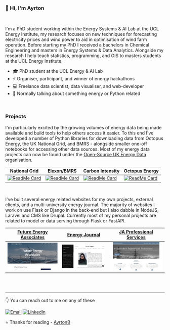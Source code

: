 ### 👋 Hi, I'm Ayrton 

<br>

I'm a PhD student working within the Energy Systems & AI Lab at the UCL Energy Institute, my research focuses on new techniques for forecasting electricity prices and wind power to aid in optimisation of wind farm operation. Before starting my PhD I received a bachelors in Chemical Engineering and masters in Energy Systems & Data Analytics. Alongside my research I help teach statistics, programming, and GIS to masters students at the UCL Energy Institute. 

* 🎓 PhD student at the UCL Energy & AI Lab 
* ⚡ Organiser, participant, and winner of energy hackathons
* 💻 Freelance data scientist, data visualiser, and web-developer
* 💬 Normally talking about something energy or Python related

<br>

### Projects

I'm particularly excited by the growing volumes of energy data being made available and build tools to help others access it easier. To this end I've developed a number of Python libraries for downloading data from Octopus Energy, the UK National Grid, and BMRS - alongside smaller one-off notebooks for accessing other data sources. Most of my energy data projects can now be found under the [Open-Source UK Energy Data](https://github.com/OSUKED) organisation.

| National Grid | Elexon/BMRS | Carbon Intensity | Octopus Energy |
| --- | --- | --- | --- |
| [![ReadMe Card](https://github-readme-stats.vercel.app/api/pin/?username=OSUKED&repo=NGDataPortal)](https://github.com/OSUKED/NGDataPortal) | [![ReadMe Card](https://github-readme-stats.vercel.app/api/pin/?username=OSUKED&repo=ElexonDataPortal)](https://github.com/OSUKED/ElexonDataPortal) | [![ReadMe Card](https://github-readme-stats.vercel.app/api/pin/?username=OSUKED&repo=CIDataPortal)](https://github.com/OSUKED/CIDataPortal) | [![ReadMe Card](https://github-readme-stats.vercel.app/api/pin/?username=OSUKED&repo=Octopy-Energy)](https://github.com/OSUKED/Octopy-Energy) |

<br>

I've built several energy related websites for my own projects, external clients, and a multi-university energy journal. The majority of websites I work on use Flask or Django in the back-end but I also dabble in NodeJS, Laravel and CMS like Drupal. Currently most of my personal projects are related to model or data serving through Flask or FastAPI.

| <a href="https://futureenergy.associates">Future Energy Associates</a> | <a href="http://energyjournal.co.uk/">Energy Journal</a> | <a href="https://www.japrofessionalservices.com/">JA Professional Services</a> |
| --- | --- | --- |
| <img src="https://raw.githubusercontent.com/AyrtonB/AyrtonB/master/img/FEA.jpg"></img> | <img src="https://raw.githubusercontent.com/AyrtonB/AyrtonB/master/img/energy_journal.jpg"></img> | <img src="https://raw.githubusercontent.com/AyrtonB/AyrtonB/master/img/JAPSI.jpg"></img> |

<br>
<br>

---

👇 You can reach out to me on any of these

[![Email](https://img.shields.io/badge/-EMAIL-D14836?style=for-the-badge&logo=gmail&logoColor=white)](mailto:ayrtonbourn@outlook.com)
[![LinkedIn](https://img.shields.io/badge/-LINKEDIN-0077B5?style=for-the-badge&logo=linkedin&logoColor=white)](https://www.linkedin.com/in/ayrton-bourn/)

⭐️ Thanks for reading - [AyrtonB](https://github.com/AyrtonB)
